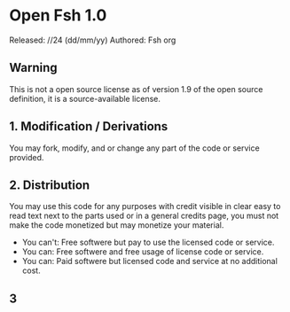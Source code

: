 # Open Fsh 1.0
Released: //24 (dd/mm/yy)
Authored: Fsh org

## Warning
This is not a open source license as of version 1.9 of the open source definition, it is a source-available license.

## 1. Modification / Derivations
You may fork, modify, and or change any part of the code or service provided.

## 2. Distribution
You may use this code for any purposes with credit visible in clear easy to read text next to the parts used or in a general credits page, you must not make the code monetized but may monetize your material.
- You can't: Free softwere but pay to use the licensed code or service.
- You can: Free softwere and free usage of license code or service.
- You can: Paid softwere but licensed code and service at no additional cost.

## 3
